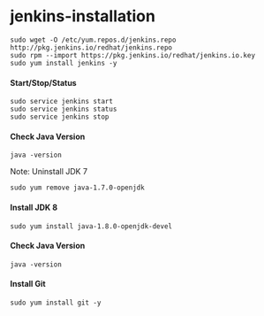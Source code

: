 # jenkins-installation


```
sudo wget -O /etc/yum.repos.d/jenkins.repo http://pkg.jenkins.io/redhat/jenkins.repo
sudo rpm --import https://pkg.jenkins.io/redhat/jenkins.io.key
sudo yum install jenkins -y
```

#### Start/Stop/Status
```
sudo service jenkins start
sudo service jenkins status
sudo service jenkins stop
```

#### Check Java Version
```
java -version
```
Note: Uninstall JDK 7
```
sudo yum remove java-1.7.0-openjdk
```
#### Install JDK 8
```
sudo yum install java-1.8.0-openjdk-devel
```
#### Check Java Version
```
java -version
```

#### Install Git
```
sudo yum install git -y
```


